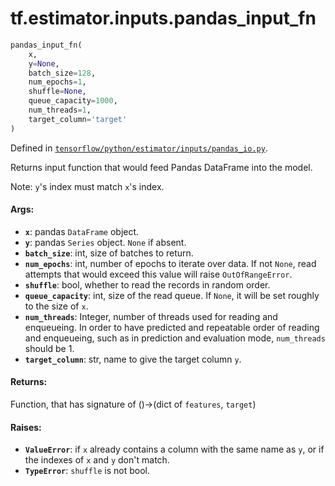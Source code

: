<div itemscope itemtype="http://developers.google.com/ReferenceObject">
<meta itemprop="name" content="tf.estimator.inputs.pandas_input_fn" />
</div>

# tf.estimator.inputs.pandas_input_fn

``` python
pandas_input_fn(
    x,
    y=None,
    batch_size=128,
    num_epochs=1,
    shuffle=None,
    queue_capacity=1000,
    num_threads=1,
    target_column='target'
)
```



Defined in [`tensorflow/python/estimator/inputs/pandas_io.py`](https://www.tensorflow.org/code/tensorflow/python/estimator/inputs/pandas_io.py).

Returns input function that would feed Pandas DataFrame into the model.

Note: `y`'s index must match `x`'s index.

#### Args:

* <b>`x`</b>: pandas `DataFrame` object.
* <b>`y`</b>: pandas `Series` object. `None` if absent.
* <b>`batch_size`</b>: int, size of batches to return.
* <b>`num_epochs`</b>: int, number of epochs to iterate over data. If not `None`,
    read attempts that would exceed this value will raise `OutOfRangeError`.
* <b>`shuffle`</b>: bool, whether to read the records in random order.
* <b>`queue_capacity`</b>: int, size of the read queue. If `None`, it will be set
    roughly to the size of `x`.
* <b>`num_threads`</b>: Integer, number of threads used for reading and enqueueing. In
    order to have predicted and repeatable order of reading and enqueueing,
    such as in prediction and evaluation mode, `num_threads` should be 1.
* <b>`target_column`</b>: str, name to give the target column `y`.


#### Returns:

  Function, that has signature of ()->(dict of `features`, `target`)


#### Raises:

* <b>`ValueError`</b>: if `x` already contains a column with the same name as `y`, or
    if the indexes of `x` and `y` don't match.
* <b>`TypeError`</b>: `shuffle` is not bool.